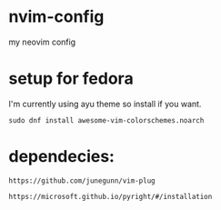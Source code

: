 # nvim-config
my neovim config

# setup for fedora
I'm currently using ayu theme so install if you want.

`sudo dnf install awesome-vim-colorschemes.noarch`

# dependecies:
`https://github.com/junegunn/vim-plug`

`https://microsoft.github.io/pyright/#/installation`
